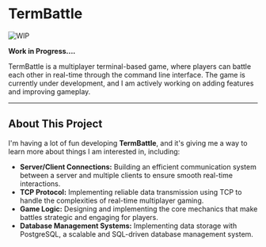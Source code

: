 # TermBattle

![WIP](https://img.shields.io/badge/status-WIP-orange)

**Work in Progress....**

TermBattle is a multiplayer terminal-based game, where players can battle each other in real-time through the command line interface. The game is currently under development, and I am actively working on adding features and improving gameplay.

---

## About This Project

I'm having a lot of fun developing **TermBattle**, and it's giving me a way to learn more about things I am interested in, including: 
- **Server/Client Connections:** Building an efficient communication system between a server and multiple clients to ensure smooth real-time interactions.
- **TCP Protocol:** Implementing reliable data transmission using TCP to handle the complexities of real-time multiplayer gaming.
- **Game Logic:** Designing and implementing the core mechanics that make battles strategic and engaging for players.
- **Database Management Systems:** Implementing data storage with PostgreSQL, a scalable and SQL-driven database management system.

